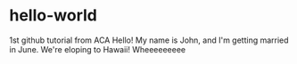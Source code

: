 # hello-world
1st github tutorial from ACA
Hello! My name is John, and I'm getting married in June. We're eloping to Hawaii!
Wheeeeeeeee
